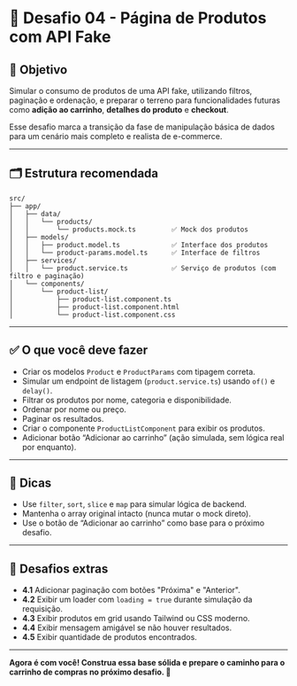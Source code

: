 # 🚀 Desafio 04 - Página de Produtos com API Fake

## 🎯 Objetivo

Simular o consumo de produtos de uma API fake, utilizando filtros, paginação e ordenação, e preparar o terreno para funcionalidades futuras como **adição ao carrinho**, **detalhes do produto** e **checkout**.

Esse desafio marca a transição da fase de manipulação básica de dados para um cenário mais completo e realista de e-commerce.

---

## 🗂️ Estrutura recomendada

```
src/
├── app/
│   ├── data/
│   │   └── products/
│   │       └── products.mock.ts         ✅ Mock dos produtos
│   ├── models/
│   │   ├── product.model.ts             ✅ Interface dos produtos
│   │   └── product-params.model.ts      ✅ Interface de filtros
│   ├── services/
│   │   └── product.service.ts           ✅ Serviço de produtos (com filtro e paginação)
│   └── components/
│       └── product-list/
│           ├── product-list.component.ts
│           ├── product-list.component.html
│           └── product-list.component.css
```

---

## ✅ O que você deve fazer

- Criar os modelos `Product` e `ProductParams` com tipagem correta.
- Simular um endpoint de listagem (`product.service.ts`) usando `of()` e `delay()`.
- Filtrar os produtos por nome, categoria e disponibilidade.
- Ordenar por nome ou preço.
- Paginar os resultados.
- Criar o componente `ProductListComponent` para exibir os produtos.
- Adicionar botão “Adicionar ao carrinho” (ação simulada, sem lógica real por enquanto).

---

## 🧠 Dicas

- Use `filter`, `sort`, `slice` e `map` para simular lógica de backend.
- Mantenha o array original intacto (nunca mutar o mock direto).
- Use o botão de “Adicionar ao carrinho” como base para o próximo desafio.

---

## 💪 Desafios extras

- **4.1** Adicionar paginação com botões "Próxima" e "Anterior".
- **4.2** Exibir um loader com `loading = true` durante simulação da requisição.
- **4.3** Exibir produtos em grid usando Tailwind ou CSS moderno.
- **4.4** Exibir mensagem amigável se não houver resultados.
- **4.5** Exibir quantidade de produtos encontrados.

---

**Agora é com você! Construa essa base sólida e prepare o caminho para o carrinho de compras no próximo desafio. 🛒**